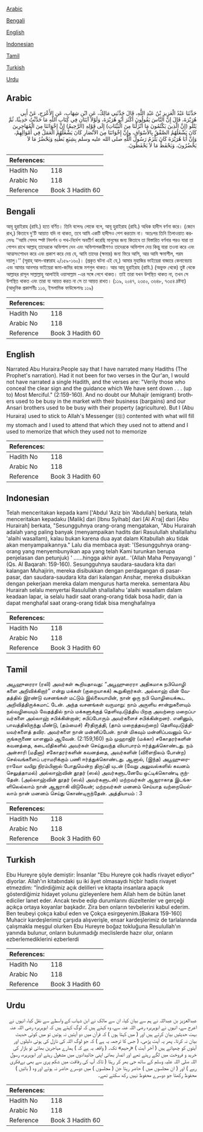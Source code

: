 [Arabic](#arabic)

[Bengali](#bengali)

[English](#english)

[Indonesian](#indonesian)

[Tamil](#tamil)

[Turkish](#turkish)

[Urdu](#urdu)

## Arabic


<div dir="rtl" lang="ar" style={{fontSize:'larger',backgroundColor:'#f8f9fa',padding:20}}>
حَدَّثَنَا عَبْدُ الْعَزِيزِ بْنُ عَبْدِ اللَّهِ، قَالَ حَدَّثَنِي مَالِكٌ، عَنِ ابْنِ شِهَابٍ، عَنِ الأَعْرَجِ، عَنْ أَبِي هُرَيْرَةَ، قَالَ إِنَّ النَّاسَ يَقُولُونَ أَكْثَرَ أَبُو هُرَيْرَةَ، وَلَوْلاَ آيَتَانِ فِي كِتَابِ اللَّهِ مَا حَدَّثْتُ حَدِيثًا، ثُمَّ يَتْلُو ‏(‏إِنَّ الَّذِينَ يَكْتُمُونَ مَا أَنْزَلْنَا مِنَ الْبَيِّنَاتِ‏)‏ إِلَى قَوْلِهِ ‏(‏الرَّحِيمُ‏)‏ إِنَّ إِخْوَانَنَا مِنَ الْمُهَاجِرِينَ كَانَ يَشْغَلُهُمُ الصَّفْقُ بِالأَسْوَاقِ، وِإِنَّ إِخْوَانَنَا مِنَ الأَنْصَارِ كَانَ يَشْغَلُهُمُ الْعَمَلُ فِي أَمْوَالِهِمْ، وَإِنَّ أَبَا هُرَيْرَةَ كَانَ يَلْزَمُ رَسُولَ اللَّهِ صلى الله عليه وسلم بِشِبَعِ بَطْنِهِ وَيَحْضُرُ مَا لاَ يَحْضُرُونَ، وَيَحْفَظُ مَا لاَ يَحْفَظُونَ‏.‏
</div>
<div style={{backgroundColor:'#f8f9fa',padding:20, marginBottom: 10}}><table> <thead> <tr> <th>References:</th> <th></th> </tr> </thead> <tbody><tr><td>Hadith No</td><td>118</td></tr><tr><td>Arabic No</td><td>118</td></tr><tr><td>Reference</td><td>Book 3 Hadith 60</td></tr></tbody></table></div>

## Bengali


<div dir="ltr" lang="bn" style={{fontSize:'larger',backgroundColor:'#f8f9fa',padding:20}}>
আবূ হুরাইরাহ (রাযি.) হতে বর্ণিত। তিনি বলেনঃ লোকে বলে, আবূ হুরাইরাহ (রাযি.) অধিক হাদীস বর্ণনা করে। (জেনে রাখ,) কিতাবে দু’টি আয়াত যদি না থাকত, তবে আমি একটি হাদীসও পেশ করতাম না। অতঃপর তিনি তিলাওয়াত করলেনঃ ‘‘আমি সেসব স্পষ্ট নিদর্শন ও পথ-নির্দেশ অবতীর্ণ করেছি মানুষের জন্য কিতাবে তা বিস্তারিত বর্ণনার পরও যারা তা গোপন রাখে আল্লাহ্ তাদেরকে অভিশাপ দেন এবং অভিশাপকারীগণও তাদেরকে অভিশাপ দেয় কিন্তু যারা তওবা করে এবং আত্মসংশোধন করে এবং প্রকাশ করে দেয় যে, আমি তাদের (ক্ষমার) জন্য ফিরে আসি, আর আমি ক্ষমাশীল, পরম দয়ালু।’’ (সূরাহ্ আল-বাক্বারাহ ২/১৫৯-১৬০)। (প্রকৃত ঘটনা এই যে,) আমার মুহাজির ভাইয়েরা বাজারে কেনাবেচায় এবং আমার আনসার ভাইয়েরা জমা-জমির কাজে মশগুল থাকত। আর আবূ হুরাইরাহ (রাযি.) (অভুক্ত থেকে) তুষ্ট থেকে আল্লাহর রাসূল সাল্লাল্লাহু আলাইহি ওয়াসাল্লাম -এর সঙ্গে লেগে থাকত। তাই তারা যখন উপস্থিত থাকত না, তখন সে উপস্থিত থাকত এবং তারা যা আয়ত্ত করত না সে তা আয়ত্ত রাখত। (১১৯, ২০৪৭, ২৩৫০, ৩৬৪৮, ৭৩৫৪ দ্রষ্টব্য) (আধুনিক প্রকাশনীঃ ১১৬, ইসলামিক ফাউন্ডেশনঃ ১১৯)
</div>
<div style={{backgroundColor:'#f8f9fa',padding:20, marginBottom: 10}}><table> <thead> <tr> <th>References:</th> <th></th> </tr> </thead> <tbody><tr><td>Hadith No</td><td>118</td></tr><tr><td>Arabic No</td><td>118</td></tr><tr><td>Reference</td><td>Book 3 Hadith 60</td></tr></tbody></table></div>

## English


<div dir="ltr" lang="en" style={{fontSize:'larger',backgroundColor:'#f8f9fa',padding:20}}>
Narrated Abu Huraira:People say that I have narrated many Hadiths (The Prophet's narration). Had it not been for two verses in the Qur'an, I would not have narrated a single Hadith, and the verses are: "Verily those who conceal the clear sign and the guidance which We have sent down . . . (up to) Most Merciful." (2:159-160). And no doubt our Muhajir (emigrant) brothers used to be busy in the market with their business (bargains) and our Ansari brothers used to be busy with their property (agriculture). But I (Abu Huraira) used to stick to Allah's Messenger (ﷺ) contented with what will fill my stomach and I used to attend that which they used not to attend and I used to memorize that which they used not to memorize
</div>
<div style={{backgroundColor:'#f8f9fa',padding:20, marginBottom: 10}}><table> <thead> <tr> <th>References:</th> <th></th> </tr> </thead> <tbody><tr><td>Hadith No</td><td>118</td></tr><tr><td>Arabic No</td><td>118</td></tr><tr><td>Reference</td><td>Book 3 Hadith 60</td></tr></tbody></table></div>

## Indonesian


<div dir="ltr" lang="id" style={{fontSize:'larger',backgroundColor:'#f8f9fa',padding:20}}>
Telah menceritakan kepada kami ['Abdul 'Aziz bin 'Abdullah] berkata, telah menceritakan kepadaku [Malik] dari [Ibnu Syihab] dari [Al A'raj] dari [Abu Hurairah] berkata, "Sesungguhnya orang-orang mengatakan, "Abu Hurairah adalah yang paling banyak (menyampaikan hadits dari Rasulullah shallallahu 'alaihi wasallam), kalau bukan karena dua ayat dalam Kitabullah aku tidak akan menyampaikannya." Lalu dia membaca ayat: '(Sesungguhnya orang-orang yang menyembunyikan apa yang telah Kami turunkan berupa penjelasan dan petunjuk) ' ……hingga akhir ayat.. '(Allah Maha Penyayang) ' (Qs. Al Baqarah: 159-160). Sesungguhnya saudara-saudara kita dari kalangan Muhajirin, mereka disibukkan dengan perdagangan di pasar-pasar, dan saudara-saudara kita dari kalangan Anshar, mereka disibukkan dengan pekerjaan mereka dalam mengurus harta mereka. sementara Abu Hurairah selalu menyertai Rasulullah shallallahu 'alaihi wasallam dalam keadaan lapar, ia selalu hadir saat orang-orang tidak bosa hadir, dan ia dapat menghafal saat orang-orang tidak bisa menghafalnya
</div>
<div style={{backgroundColor:'#f8f9fa',padding:20, marginBottom: 10}}><table> <thead> <tr> <th>References:</th> <th></th> </tr> </thead> <tbody><tr><td>Hadith No</td><td>118</td></tr><tr><td>Arabic No</td><td>118</td></tr><tr><td>Reference</td><td>Book 3 Hadith 60</td></tr></tbody></table></div>

## Tamil


<div dir="ltr" lang="ta" style={{fontSize:'larger',backgroundColor:'#f8f9fa',padding:20}}>
அபூஹுரைரா (ரலி) அவர்கள் கூறியதாவது: “அபூஹுரைரா அதிகமாக நபிமொழி களை அறிவிக்கிறார்” என்று மக்கள் (குறையாகக்) கூறுகிறார்கள். அல்லாஹ் வின் வேதத்தில் இரண்டு வசனங்கள் மட்டும் இல்லையாயின், நான் ஒரு நபி மொழியைக்கூட அறிவித்திருக்கமாட் டேன். அந்த வசனங்கள் வருமாறு: நாம் அருளிய சான்றுகளையும் நல்வழியையும் வேதத்தில் நாம் மக்களுக்குத் தெளிவுபடுத்திய பிறகு அவற்றை மறைப்பவர்களை அல்லாஹ் சபிக்கின்றான்; சபிப்போரும் அவர்களைச் சபிக்கின்றனர். எனினும், பாவத்திலிருந்து மீண்டு, (தம்மைச்) சீர்திருத்தி, (தாம் மறைத்தவற்றை) தெளிவுபடுத்தியவர்களைத் தவிர. அவர்களை நான் மன்னிப்பேன். நான் மிகவும் மன்னிப்பவனும் பெருங்கருணை யாளனும் ஆவேன். (2:159,160) நம் முஹாஜிர் (மக்கா) சகோதரர்களின் கவனத்தை, கடைவீதிகளில் அவர்கள் செய்துவந்த வியாபாரம் ஈர்த்துக்கொண்டது. நம் அன்சாரி (மதீனா) சகோதரர்களின் கவனத்தை, அவர்களின் (விளைநிலம் போன்ற) செல்வங்களைப் பராமரிக்கும் பணி ஈர்த்துக்கொண்டது. ஆனால், (இந்த) அபூஹுரைராவோ வயிறு நிரம்பினால் போதுமென்ற திருப்தி யுடன் (வேறு அலுவல்களில் கவனம் செலுத்தாமல்) அல்லாஹ்வின் தூதர் (ஸல்) அவர்களுடனேயே ஒட்டிக்கொண்டி ருந்தேன். (அல்லாஹ்வின் தூதர் (ஸல்) அவர்களுடன்) மற்றவர்கள் ஆஜராகாத இடங்களிலெல்லாம் நான் ஆஜராகி விடுவேன்; மற்றவர்கள் மனனம் செய்யாத வற்றையெல்லாம் நான் மனனம் செய்து கொண்டிருந்தேன். அத்தியாயம் : 3
</div>
<div style={{backgroundColor:'#f8f9fa',padding:20, marginBottom: 10}}><table> <thead> <tr> <th>References:</th> <th></th> </tr> </thead> <tbody><tr><td>Hadith No</td><td>118</td></tr><tr><td>Arabic No</td><td>118</td></tr><tr><td>Reference</td><td>Book 3 Hadith 60</td></tr></tbody></table></div>

## Turkish


<div dir="ltr" lang="tr" style={{fontSize:'larger',backgroundColor:'#f8f9fa',padding:20}}>
Ebu Hureyre şöyle demiştir: İnsanlar "Ebu Hureyre çok hadîs rivayet ediyor" diyorlar. Allah'ın kitabındaki şu iki âyet olmasaydı hiçbir hadis rivayet etmezdim: "İndirdiğimiz açık delilleri ve kitapta insanlara apaçık gösterdiğimiz hidayet yolunu gizleyenlere hem Allah hem de bütün lanet ediciler lanet eder. Ancak tevbe edip durumlarını düzeltenler ve gerçeği açıkça ortaya koyanlar başkadır. Zira ben onların tevbelerini kabul ederim. Ben teubeyi çokça kabul eden ve Çokça esirgeyenim.[Bakara 159-160] Muhacir kardeşlerimiz çarşıda alışverişle, ensar kardeşlerimiz de tarlalarında çalışmakla meşgul olurken Ebu Hureyre boğaz tokluğuna Resulullah'ın yanında bulunur, onların bulunmadığı meclislerde hazır olur, onların ezberlemediklerini ezberlerdi
</div>
<div style={{backgroundColor:'#f8f9fa',padding:20, marginBottom: 10}}><table> <thead> <tr> <th>References:</th> <th></th> </tr> </thead> <tbody><tr><td>Hadith No</td><td>118</td></tr><tr><td>Arabic No</td><td>118</td></tr><tr><td>Reference</td><td>Book 3 Hadith 60</td></tr></tbody></table></div>

## Urdu


<div dir="rtl" lang="ur" style={{fontSize:'larger',backgroundColor:'#f8f9fa',padding:20}}>
عبدالعزیز بن عبداللہ نے ہم سے بیان کیا، ان سے مالک نے ابن شہاب کے واسطے سے نقل کیا، انہوں نے اعرج سے، انہوں نے ابوہریرہ رضی اللہ عنہ سے، وہ کہتے ہیں کہ لوگ کہتے ہیں کہ ابوہریرہ رضی اللہ عنہ بہت حدیثیں بیان کرتے ہیں اور ( میں کہتا ہوں ) کہ قرآن میں دو آیتیں نہ ہوتیں تو میں کوئی حدیث بیان نہ کرتا۔ پھر یہ آیت پڑھی، ( جس کا ترجمہ یہ ہے ) کہ جو لوگ اللہ کی نازل کی ہوئی دلیلوں اور آیتوں کو چھپاتے ہیں ( آخر آیت ) «رحيم‏» تک۔ ( واقعہ یہ ہے کہ ) ہمارے مہاجرین بھائی تو بازار کی خرید و فروخت میں لگے رہتے تھے اور انصار بھائی اپنی جائیدادوں میں مشغول رہتے اور ابوہریرہ، رسول اللہ صلی اللہ علیہ وسلم کے ساتھ جی بھر کر رہتا ( تاکہ آپ کی رفاقت میں شکم پری سے بھی بےفکری رہے ) اور ( ان مجلسوں میں ) حاضر رہتا جن ( مجلسوں ) میں دوسرے حاضر نہ ہوتے اور وہ ( باتیں ) محفوظ رکھتا جو دوسرے محفوظ نہیں رکھ سکتے تھے۔
</div>
<div style={{backgroundColor:'#f8f9fa',padding:20, marginBottom: 10}}><table> <thead> <tr> <th>References:</th> <th></th> </tr> </thead> <tbody><tr><td>Hadith No</td><td>118</td></tr><tr><td>Arabic No</td><td>118</td></tr><tr><td>Reference</td><td>Book 3 Hadith 60</td></tr></tbody></table></div>